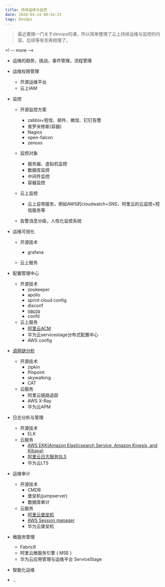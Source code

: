 ```yaml
---
title: 持续运维与监控
date: 2020-04-24 00:54:23
tags: DevOps
---
```


> 最近要搞一门关于devops的课，所以简单整理了云上持续运维与监控的内容，后续等有空再梳理了。


<! -- more -->

- 运维的趋势，挑战，事件管理，流程管理

- 运维权限管理
   - 开源运维平台
   - 云上IAM

- 监控
   - 开源监控方案
      - zabbix+短信、邮件、微信、钉钉告警
      - 普罗米修斯(容器)
      - Nagios
      - open-falcon
      - zenoss

   - 监控对象
     - 服务器、虚拟机监控
     - 数据库监控
     - 中间件监控
     - 容器监控

   - 云上监控
      - 云上自带服务，例如AWS的cloudwatch+SNS、阿里云的云监控+短信服务等

   - 告警消息分级，人性化监控系统

- 运维可视化
   - 开源技术
      - grafana

   - 云上服务

- 配置管理中心
  - 开源技术
     - zookeeper
     - apollo
     - sprint cloud config
     - disconf
     - [nacos](https://nacos.io/en-us/)
     - confd
   - 云上服务
      - [阿里云ACM](https://help.aliyun.com/document_detail/59953.html?spm=5176.163362.847321.doc.74852539lqI1OB&aly_as=WeKb8sUX)
      - 华为云servicestage分布式配置中心
      - AWS config
- [调用链分析](https://cloud.tencent.com/developer/article/1431424)
   - 开源技术
      - zipkin
      - Pinpoint
      - skywalking
      - CAT
   - 云服务
      - 阿里云链路追踪
      - AWS X-Ray
      - 华为云APM

- 日志分析与管理
   - 开源技术
      - ELK
   - 云服务
      - [AWS EKK(Amazon Elasticsearch Service, Amazon Kinesis, and Kibana)](https://aws.amazon.com/cn/getting-started/projects/build-log-analytics-solution/)
      - [阿里云日志服务SLS](https://cn.aliyun.com/product/sls)
      - 华为云LTS

- 运维审计
   - 开源技术
      - CMDB
      - 堡垒机(jumpserver)
      - 数据库审计
   - 云服务
      - [阿里云堡垒机](https://help.aliyun.com/document_detail/52922.html?spm=a2c4g.11186623.6.542.2eb542414BlwIZ)
      - [AWS Session manager](https://aws.amazon.com/cn/blogs/china/session-manager-register-ec2/)
      - 华为云堡垒机

- 微服务管理
   - Fabric8
   - 阿里云微服务引擎 ( MSE ) 
   - 华为云应用管理与运维平台 ServiceStage
- 智能化运维
- ...
